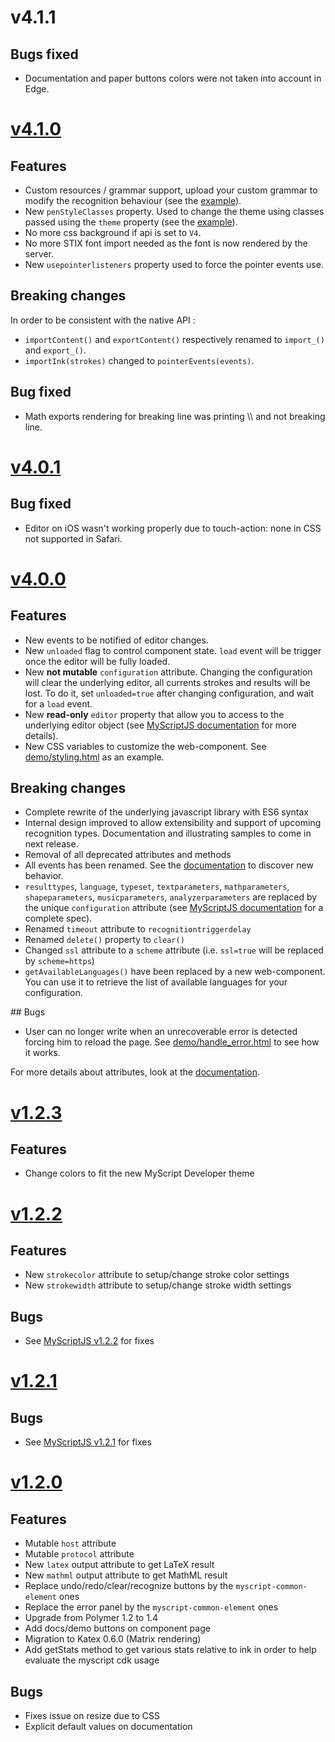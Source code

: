 # v4.1.1

## Bugs fixed
- Documentation and paper buttons colors were not taken into account in Edge.

# [v4.1.0](https://github.com/MyScript/myscript-math-web/tree/v4.1.0)

## Features
- Custom resources / grammar support, upload your custom grammar to modify the recognition behaviour (see the [example](./examples/v4/custom_resources.html)).
- New `penStyleClasses` property. Used to change the theme using classes passed using the `theme` property (see the [example](./examples/non-version-specific/customize_style.html)).
- No more css background if api is set to `V4`.
- No more STIX font import needed as the font is now rendered by the server.
- New `usepointerlisteners` property used to force the pointer events use.

## Breaking changes
In order to be consistent with the native API :
- `importContent()` and `exportContent()` respectively renamed to `import_()` and `export_()`.
- `importInk(strokes)` changed to `pointerEvents(events)`.

## Bug fixed

- Math exports rendering for breaking line was printing \\\\ and not breaking line.

# [v4.0.1](https://github.com/MyScript/myscript-math-web/tree/v4.0.1)

## Bug fixed

- Editor on iOS wasn't working properly due to touch-action: none in CSS not supported in Safari.

# [v4.0.0](https://github.com/MyScript/myscript-math-web/tree/v4.0.0)

## Features
- New events to be notified of editor changes. 
- New `unloaded` flag to control component state. `load` event will be trigger once the editor will be fully loaded.
- New **not mutable** `configuration` attribute. Changing the configuration will clear the underlying editor, all currents strokes and results will be lost. To do it, set `unloaded=true` after changing configuration, and wait for a `load` event.
- New **read-only** `editor` property that allow you to access to the underlying editor object (see [MyScriptJS documentation]() for more details).
- New CSS variables to customize the web-component. See [demo/styling.html](demo/styling.html) as an example.
 
## Breaking changes
- Complete rewrite of the underlying javascript library with ES6 syntax
- Internal design improved to allow extensibility and support of upcoming recognition types. Documentation and illustrating samples to come in next release. 
- Removal of all deprecated attributes and methods
- All events has been renamed. See the [documentation](docs/index.html) to discover new behavior.
- `resulttypes`, `language`, `typeset`, `textparameters`, `mathparameters`, `shapeparameters`, `musicparameters`, `analyzerparameters` are replaced by the unique `configuration` attribute (see [MyScriptJS documentation]() for a complete spec).
- Renamed `timeout` attribute to `recognitiontriggerdelay`
- Renamed `delete()` property to `clear()`
- Changed `ssl` attribute to a `scheme` attribute (i.e. `ssl=true` will be replaced by `scheme=https`)
- `getAvailableLanguages()` have been replaced by a new web-component. You can use it to retrieve the list of available languages for your configuration.

## Bugs
- User can no longer write when an unrecoverable error is detected forcing him to reload the page. See [demo/handle_error.html](demo/handle_error.html) to see how it works.

For more details about attributes, look at the [documentation](docs/index.html).

# [v1.2.3](https://github.com/MyScript/myscript-math-web/tree/v1.2.3)

## Features
- Change colors to fit the new MyScript Developer theme

# [v1.2.2](https://github.com/MyScript/myscript-math-web/tree/v1.2.2)

## Features
- New `strokecolor` attribute to setup/change stroke color settings
- New `strokewidth` attribute to setup/change stroke width settings

## Bugs
- See [MyScriptJS v1.2.2](https://github.com/MyScript/MyScriptJS/tree/v1.2.2) for fixes

# [v1.2.1](https://github.com/MyScript/myscript-math-web/tree/v1.2.1)

## Bugs
- See [MyScriptJS v1.2.1](https://github.com/MyScript/MyScriptJS/tree/v1.2.1) for fixes

# [v1.2.0](https://github.com/MyScript/myscript-math-web/tree/v1.2.0)

## Features
- Mutable `host` attribute
- Mutable `protocol` attribute
- New `latex` output attribute to get LaTeX result
- New `mathml` output attribute to get MathML result
- Replace undo/redo/clear/recognize buttons by the `myscript-common-element` ones
- Replace the error panel by the `myscript-common-element` ones
- Upgrade from Polymer 1.2 to 1.4
- Add docs/demo buttons on component page
- Migration to Katex 0.6.0 (Matrix rendering)
- Add getStats method to get various stats relative to ink in order to help evaluate the myscript cdk usage

## Bugs
- Fixes issue on resize due to CSS
- Explicit default values on documentation 
